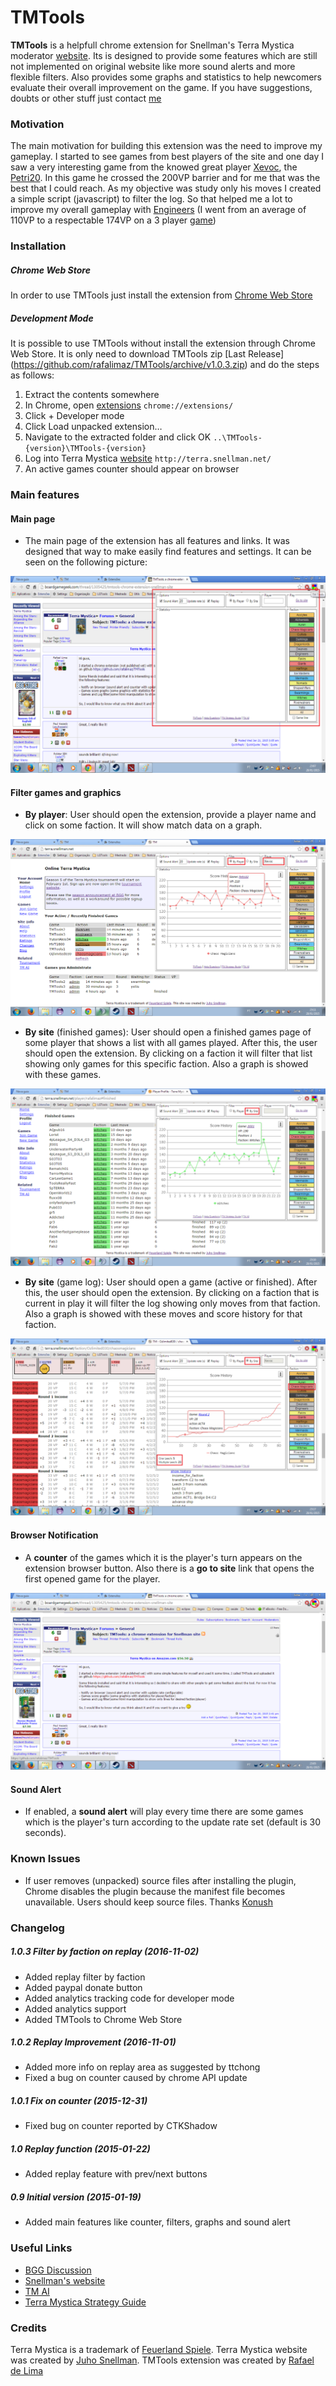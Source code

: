 # TMTools

**TMTools** is a helpfull chrome extension for Snellman's Terra Mystica moderator [website](http://terra.snellman.net). Its is designed to provide some features which are still not implemented on original website like more sound alerts and more flexible filters. Also provides some graphs and statistics to help newcomers evaluate their overall improvement on the game. If you have suggestions, doubts or other stuff just contact [me](https://github.com/rafalimaz)

### Motivation

The main motivation for building this extension was the need to improve my gameplay. I started to see games from best players of the site and one day I saw a very interesting game from the knowed great player [Xevoc](http://terra.snellman.net/player/Xevoc), the [Petri20](http://terra.snellman.net/game/Petri20). In this game he crossed the 200VP barrier and for me that was the best that I could reach. As my objective was study only his moves I created a simple script (javascript) to filter the log. So that helped me a lot to improve my overall gameplay with [Engineers](http://www.terra-mystica-spiel.de/en/voelker.php?show=8) (I went from an average of 110VP to a respectable 174VP on a 3 player [game](http://terra.snellman.net/game/TheInvestors))

### Installation

##### Chrome Web Store

In order to use TMTools just install the extension from [Chrome Web Store](https://chrome.google.com/webstore/detail/tm-tools/jandhnpfekgdcklcgfcljmijgbgnchni)

##### Development Mode

It is possible to use TMTools without install the extension through Chrome Web Store. It is only need to download TMTools zip [Last Release] (https://github.com/rafalimaz/TMTools/archive/v1.0.3.zip) and do the steps as follows:

1. Extract the contents somewhere
2. In Chrome, open [extensions](chrome://extensions/) `chrome://extensions/`
3. Click + Developer mode
4. Click Load unpacked extension…
5. Navigate to the extracted folder and click OK `..\TMTools-{version}\TMTools-{version}`
6. Log into Terra Mystica [website](http://terra.snellman.net) `http://terra.snellman.net/`
7. An active games counter should appear on browser

### Main features

#### Main page
 * The main page of the extension has all features and links. It was designed that way to make easily find features and settings. It can be seen on the following picture:

![ScreenShot](https://github.com/rafalimaz/TMTools/blob/master/screenshots/2_mainPage.png)

#### Filter games and graphics
  * **By player**: User should open the extension, provide a player name and click on some faction. It will show match data on a graph.
  
![ScreenShot](https://github.com/rafalimaz/TMTools/blob/master/screenshots/4_filterByPlayer.png)

  * **By site** (finished games): User should open a finished games page of some player that shows a list with all games played. After this, the user should open the extension. By clicking on a faction it will filter that list showing only games for this specific faction. Also a graph is showed with these games.
  
![ScreenShot](https://github.com/rafalimaz/TMTools/blob/master/screenshots/6_filterBySiteFinished.png)

  * **By site** (game log): User should open a game (active or finished). After this, the user should open the extension. By clicking on a faction that is current in play it will filter the log showing only moves from that faction. Also a graph is showed with these moves and score history for that faction.

![ScreenShot](https://github.com/rafalimaz/TMTools/blob/master/screenshots/7_filterBySiteGame.png)

#### Browser Notification
  * A **counter** of the games which it is the player's turn appears on the extension browser button. Also there is a **go to site** link that opens the first opened game for the player.
  
 ![ScreenShot](https://github.com/rafalimaz/TMTools/blob/master/screenshots/1_browseButton.png)

#### Sound Alert
  * If enabled, a **sound alert** will play every time there are some games which is the player's turn according to the update rate set (default is 30 seconds).

### Known Issues
* If user removes (unpacked) source files after installing the plugin, Chrome disables the plugin because the manifest file becomes unavailable. Users should keep source files. Thanks [Konush](http://terra.snellman.net/player/konush)

### Changelog

##### 1.0.3 Filter by faction on replay (2016-11-02)
  * Added replay filter by faction 
  * Added paypal donate button
  * Added analytics tracking code for developer mode
  * Added analytics support
  * Added TMTools to Chrome Web Store
  
##### 1.0.2 Replay Improvement (2016-11-01)
  * Added more info on replay area as suggested by ttchong
  * Fixed a bug on counter caused by chrome API update
  
##### 1.0.1 Fix on counter (2015-12-31)
  * Fixed bug on counter reported by CTKShadow

##### 1.0 Replay function (2015-01-22)
  * Added replay feature with prev/next buttons

##### 0.9 Initial version (2015-01-19)
  * Added main features like counter, filters, graphs and sound alert

### Useful Links
  * [BGG Discussion](http://boardgamegeek.com/thread/1305425/tmtools-chrome-extension-snellman-site)
  * [Snellman's website](http://terra.snellman.net)
  * [TM AI](http://lodev.org/tmai/)
  * [Terra Mystica Strategy Guide](http://boardgamegeek.com/filepage/104541/terra-mystica-strategy-reference-guide)
  

### Credits
Terra Mystica is a trademark of [Feuerland Spiele](http://www.feuerland-spiele.de/en/). Terra Mystica website was created by [Juho Snellman](https://www.snellman.net/). TMTools extension was created by [Rafael de Lima](https://github.com/rafalimaz)






